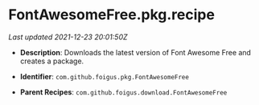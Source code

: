 # FontAwesomeFree.pkg.recipe

_Last updated 2021-12-23 20:01:50Z_

- **Description**: Downloads the latest version of Font Awesome Free and creates a package.

- **Identifier**: `com.github.foigus.pkg.FontAwesomeFree`

- **Parent Recipes**: `com.github.foigus.download.FontAwesomeFree`

